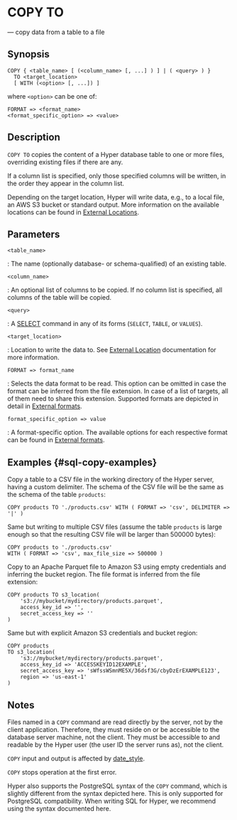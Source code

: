 # COPY TO

— copy data from a table to a file

## Synopsis

```sql_template
COPY { <table_name> [ (<column_name> [, ...] ) ] | ( <query> ) }
  TO <target_location>
  [ WITH (<option> [, ...]) ]
```

where `<option>` can be one of:

```sql_template
FORMAT => <format_name>
<format_specific_option> => <value>
```

## Description

`COPY TO` copies the content of a Hyper database table to one or
more files, overriding existing files if there are any.

If a column list is specified, only those specified columns will
be written, in the order they appear in the column list.

Depending on the target location, Hyper will write data, e.g., to a
local file, an AWS S3 bucket or standard output. More information
on the available locations can be found in [External Locations](/docs/sql/external/location).

## Parameters

`<table_name>`

:   The name (optionally database- or schema-qualified) of an existing
    table.

`<column_name>`

:   An optional list of columns to be copied. If no column list is
    specified, all columns of the table will be copied.

`<query>`

:   A [SELECT](select) command in any of its forms (`SELECT`, `TABLE`,
    or `VALUES`).

`<target_location>`

: Location to write the data to. See [External Location](/docs/sql/external/location)
  documentation for more information.

`FORMAT => format_name`

:   Selects the data format to be read. This option can be omitted in
    case the format can be inferred from the file extension. In case of
    a list of targets, all of them need to share this extension.
    Supported formats are depicted in detail in
    [External formats](/docs/sql/external/formats).

`format_specific_option => value`

:   A format-specific option. The available options for each respective
    format can be found in [External formats](/docs/sql/external/formats).

## Examples {#sql-copy-examples}

Copy a table to a CSV file in the working directory of the Hyper server,
having a custom delimiter. The schema of the CSV file will be the same
as the schema of the table `products`:

    COPY products TO './products.csv' WITH ( FORMAT => 'csv', DELIMITER => '|' )

Same but writing to multiple CSV files (assume the table `products` is
large enough so that the resulting CSV file will be larger than 500000
bytes):

    COPY products to './products.csv'
    WITH ( FORMAT => 'csv', max_file_size => 500000 )

Copy to an Apache Parquet file to Amazon S3 using empty credentials and
inferring the bucket region. The file format is inferred from the file
extension:

    COPY products TO s3_location(
        's3://mybucket/mydirectory/products.parquet',
        access_key_id => '',
        secret_access_key => ''
    )

Same but with explicit Amazon S3 credentials and bucket region:

    COPY products
    TO s3_location(
        's3://mybucket/mydirectory/products.parquet',
        access_key_id => 'ACCESSKEYID12EXAMPLE',
        secret_access_key => 'sWfssWSmnME5X/36dsf3G/cbyDzErEXAMPLE123',
        region => 'us-east-1'
    )

## Notes

Files named in a `COPY` command are read directly by the server, not by
the client application. Therefore, they must reside on or be accessible
to the database server machine, not the client. They must be accessible
to and readable by the Hyper user (the user ID the server runs as), not
the client.

`COPY` input and output is affected by [date_style](#date_style).

`COPY` stops operation at the first error.

Hyper also supports the PostgreSQL syntax of the `COPY` command, which
is slightly different from the syntax depicted here. This is only
supported for PostgreSQL compatibility. When writing SQL for Hyper, we
recommend using the syntax documented here.

